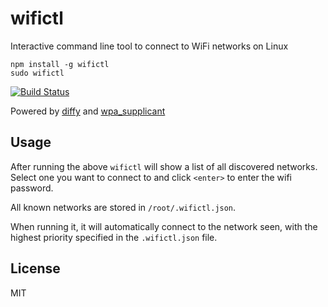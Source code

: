 # wifictl

Interactive command line tool to connect to WiFi networks on Linux

```
npm install -g wifictl
sudo wifictl
```

[![Build Status](https://travis-ci.org/mafintosh/wifictl.svg?branch=master)](https://travis-ci.org/mafintosh/wifictl)

Powered by [diffy](https://github.com/mafintosh/diffy) and [wpa_supplicant](https://github.com/mafintosh/wpa_supplicant)

## Usage

After running the above `wifictl` will show a list of all discovered networks.
Select one you want to connect to and click `<enter>` to enter the wifi password.

All known networks are stored in `/root/.wifictl.json`.

When running it, it will automatically connect to the network seen, with the highest
priority specified in the `.wifictl.json` file.

## License

MIT
